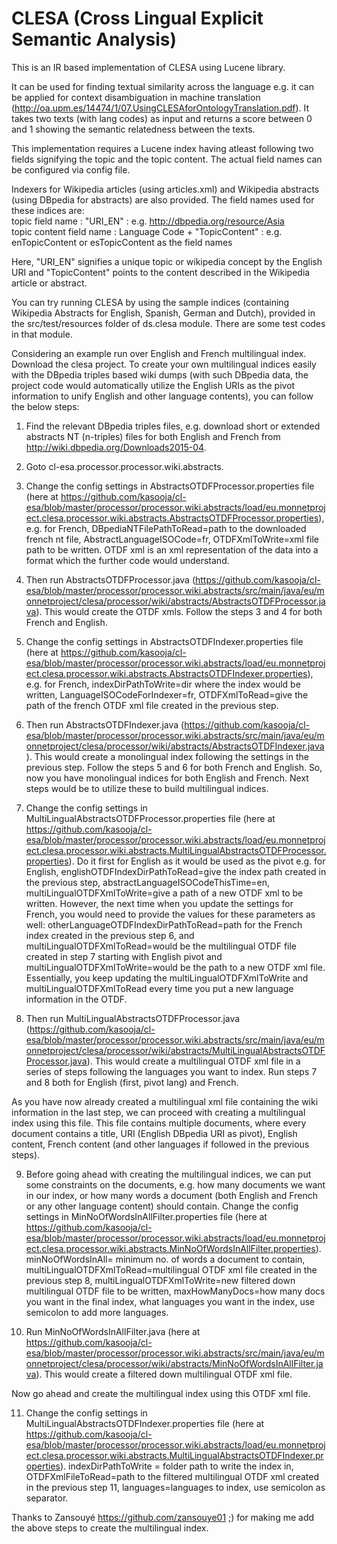 CLESA (Cross Lingual Explicit Semantic Analysis)
=====
This is an IR based implementation of CLESA using Lucene library. 

It can be used for finding textual similarity across the language e.g. it can be applied for context disambiguation 
in machine translation (http://oa.upm.es/14474/1/07.UsingCLESAforOntologyTranslation.pdf).
It takes two texts (with lang codes) as input and returns a score between 0 and 1 showing the semantic relatedness between the texts.

This implementation requires a Lucene index having atleast following two fields signifying the topic and the topic content.
The actual field names can be configured via config file. 

Indexers for Wikipedia articles (using articles.xml) and Wikipedia abstracts (using DBpedia for abstracts) are also provided.
The field names used for these indices are:                                          
topic field name : "URI_EN" : e.g. http://dbpedia.org/resource/Asia                                         
topic content field name : Language Code + "TopicContent" : e.g. enTopicContent or esTopicContent as the field names 

Here, "URI_EN" signifies a unique topic or wikipedia concept by the English URI and "TopicContent" points to the 
content described in the Wikipedia article or abstract.

You can try running CLESA by using the sample indices (containing Wikipedia Abstracts for English, Spanish, German and Dutch), provided 
in the src/test/resources folder of ds.clesa module. There are some test codes in that module.


Considering an example run over English and French multilingual index. Download the clesa project. 
To create your own multilingual indices easily with the DBpedia triples based wiki dumps (with such DBpedia data, the project code would automatically utilize the English URIs as the pivot information to unify English and other language contents), you can follow the below steps: 

1. Find the relevant DBpedia triples files, e.g. download short or extended abstracts NT (n-triples) files for both English and French from http://wiki.dbpedia.org/Downloads2015-04.

2. Goto cl-esa.processor.processor.wiki.abstracts. 

3. Change the config settings in AbstractsOTDFProcessor.properties file (here at https://github.com/kasooja/cl-esa/blob/master/processor/processor.wiki.abstracts/load/eu.monnetproject.clesa.processor.wiki.abstracts.AbstractsOTDFProcessor.properties), e.g. for French, DBpediaNTFilePathToRead=path to the downloaded french nt file, AbstractLanguageISOCode=fr, OTDFXmlToWrite=xml file path to be written. 
OTDF xml is an xml representation of the data into a format which the further code would understand. 

4. Then run AbstractsOTDFProcessor.java (https://github.com/kasooja/cl-esa/blob/master/processor/processor.wiki.abstracts/src/main/java/eu/monnetproject/clesa/processor/wiki/abstracts/AbstractsOTDFProcessor.java). This would create the OTDF xmls. Follow the steps 3 and 4 for both French and English. 

5. Change the config settings in AbstractsOTDFIndexer.properties file (here at https://github.com/kasooja/cl-esa/blob/master/processor/processor.wiki.abstracts/load/eu.monnetproject.clesa.processor.wiki.abstracts.AbstractsOTDFIndexer.properties), e.g. for French, indexDirPathToWrite=dir where the index would be written, LanguageISOCodeForIndexer=fr, OTDFXmlToRead=give the path of the french OTDF xml file created in the previous step. 

6. Then run AbstractsOTDFIndexer.java (https://github.com/kasooja/cl-esa/blob/master/processor/processor.wiki.abstracts/src/main/java/eu/monnetproject/clesa/processor/wiki/abstracts/AbstractsOTDFIndexer.java). This would create a monolingual index following the settings in the previous step. Follow the steps 5 and 6 for both French and English. 
So, now you have monolingual indices for both English and French. Next steps would be to utilize these to build multilingual indices. 

7. Change the config settings in MultiLingualAbstractsOTDFProcessor.properties file (here at https://github.com/kasooja/cl-esa/blob/master/processor/processor.wiki.abstracts/load/eu.monnetproject.clesa.processor.wiki.abstracts.MultiLingualAbstractsOTDFProcessor.properties). 
Do it first for English as it would be used as the pivot e.g. for English, englishOTDFIndexDirPathToRead=give the index path created in the previous step, abstractLanguageISOCodeThisTime=en, multiLingualOTDFXmlToWrite=give a path of a new OTDF xml to be written. 
However, the next time when you update the settings for French, you would need to provide the values for these parameters as well: otherLanguageOTDFIndexDirPathToRead=path for the French index created in the previous step 6, and multiLingualOTDFXmlToRead=would be the multilingual OTDF file created in step 7 starting with English pivot and multiLingualOTDFXmlToWrite=would be the path to a new OTDF xml file. Essentially, you keep updating the multiLingualOTDFXmlToWrite and multiLingualOTDFXmlToRead every time you put a new language information in the OTDF. 

8. Then run MultiLingualAbstractsOTDFProcessor.java (https://github.com/kasooja/cl-esa/blob/master/processor/processor.wiki.abstracts/src/main/java/eu/monnetproject/clesa/processor/wiki/abstracts/MultiLingualAbstractsOTDFProcessor.java). This would create a multilingual OTDF xml file in a series of steps following the languages you want to index. Run steps 7 and 8 both for English (first, pivot lang) and French.

As you have now already created a multilingual xml file containing the wiki information in the last step, we can proceed with creating a multilingual index using this file. This file contains multiple documents, where every document contains a title, URI (English DBpedia URI as pivot), English content, French content (and other languages if followed in the previous steps). 

9. Before going ahead with creating the multilingual indices, we can put some constraints on the documents, e.g. how many documents we want in our index, or how many words a document (both English and French or any other language content) should contain. 
Change the config settings in MinNoOfWordsInAllFilter.properties file (here at https://github.com/kasooja/cl-esa/blob/master/processor/processor.wiki.abstracts/load/eu.monnetproject.clesa.processor.wiki.abstracts.MinNoOfWordsInAllFilter.properties). minNoOfWordsInAll= minimum no. of words a document to contain, multiLingualOTDFXmlToRead=multilingual OTDF xml file created in the previous step 8, multiLingualOTDFXmlToWrite=new filtered down multilingual OTDF file to be written, maxHowManyDocs=how many docs you want in the final index, what languages you want in the index, use semicolon to add more languages. 

10. Run MinNoOfWordsInAllFilter.java (here at https://github.com/kasooja/cl-esa/blob/master/processor/processor.wiki.abstracts/src/main/java/eu/monnetproject/clesa/processor/wiki/abstracts/MinNoOfWordsInAllFilter.java). This would create a filtered down multilingual OTDF xml file. 

Now go ahead and create the multilingual index using this OTDF xml file. 

11. Change the config settings in MultiLingualAbstractsOTDFIndexer.properties file (here at https://github.com/kasooja/cl-esa/blob/master/processor/processor.wiki.abstracts/load/eu.monnetproject.clesa.processor.wiki.abstracts.MultiLingualAbstractsOTDFIndexer.properties). 
indexDirPathToWrite = folder path to write the index in, OTDFXmlFileToRead=path to the filtered multilingual OTDF xml created in the previous step 11, languages=languages to index, use semicolon as separator. 


Thanks to Zansouyé https://github.com/zansouye01 ;) for making me add the above steps to create the multilingual index.






